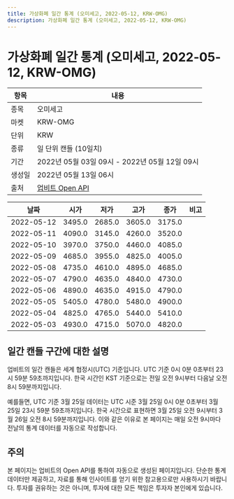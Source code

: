 ```yaml
---
title: 가상화폐 일간 통계 (오미세고, 2022-05-12, KRW-OMG)
description: 가상화폐 일간 통계 (오미세고, 2022-05-12, KRW-OMG)
---
```



가상화폐 일간 통계 (오미세고, 2022-05-12, KRW-OMG)
===

|항목|내용|
|--|--|
|종목|오미세고|
|마켓|KRW-OMG|
|단위|KRW|
|종류|일 단위 캔들 (10일치)|
|기간|2022년 05월 03일 09시 - 2022년 05월 12일 09시|
|생성일|2022년 05월 13일 06시|
|출처|[업비트 Open API](https://docs.upbit.com)|


|날짜|시가|저가|고가|종가|비고|
|--|--|--|--|--|--|
|2022-05-12|3495.0|2685.0|3605.0|3175.0|    |
|2022-05-11|4090.0|3145.0|4260.0|3520.0|    |
|2022-05-10|3970.0|3750.0|4460.0|4085.0|    |
|2022-05-09|4685.0|3955.0|4825.0|4005.0|    |
|2022-05-08|4735.0|4610.0|4895.0|4685.0|    |
|2022-05-07|4790.0|4635.0|4840.0|4730.0|    |
|2022-05-06|4890.0|4635.0|4915.0|4790.0|    |
|2022-05-05|5405.0|4780.0|5480.0|4900.0|    |
|2022-05-04|4825.0|4765.0|5440.0|5410.0|    |
|2022-05-03|4930.0|4715.0|5070.0|4820.0|    |


일간 캔들 구간에 대한 설명
---


업비트의 일간 캔들은 세계 협정시(UTC) 기준입니다. 
UTC 기준 0시 0분 0초부터 23시 59분 59초까지입니다. 
한국 시간인 KST 기준으로는 전일 오전 9시부터 다음날 오전 8시 59분까지입니다. 


예를들면, UTC 기준 3월 25일 데이터는 UTC 시준 3월 25일 0시 0분 0초부터 3월 25일 23시 59분 59초까지입니다. 
한국 시간으로 표현하면 3월 25일 오전 9시부터 3월 26일 오전 8시 59분까지입니다. 
이와 같은 이유로 본 페이지는 매일 오전 9시마다 전날의 통계 데이터를 자동으로 작성합니다. 


주의
---


본 페이지는 업비트의 Open API를 통하여 자동으로 생성된 페이지입니다. 
단순한 통계 데이터만 제공하고, 자료를 통해 인사이트를 얻기 위한 참고용으로만 사용하시기 바랍니다. 
투자를 권유하는 것은 아니며, 투자에 대한 모든 책임은 투자자 본인에게 있습니다. 
